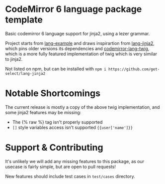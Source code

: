 # CodeMirror 6 language package template

Basic codemirror 6 language support for jinja2, using a lezer grammar.

Project starts from [lang-example](https://github.com/codemirror/lang-example) and draws inspirartion from [lang-jinja2](https://github.com/sdvinfo/lang-jinja2), which pins older versions its dependencies and [codemirror-lang-twig](https://github.com/ssddanbrown/codemirror-lang-twig), which is a more fully featured implementation of twig which is very similar to jinja2.


Not listed on npm, but can be installed with `npm i https://github.com/get-select/lang-jinja2` 

# Notable Shortcomings
The current release is mostly a copy of the above twig implementation, and some jinja2 features may be missing:
- The {% raw %} tag isn't properly supported
- `[]` style variables access isn't supported `{{user['name']}}`


# Support & Contributing
It's unlikely we will add any missing features to this package, as our usecase is fairly simple, but are open to pull requests!

New features should include test cases in `test/cases` directory.
